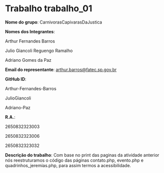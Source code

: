 # Trabalho trabalho_01
**Nome do grupo**: CarnivorasCapivarasDaJustica

**Nomes dos Integrantes**:

Arthur Fernandes Barros

Julio Giancoli Reguengo Ramalho 

Adriano Gomes da Paz 
  
**Email do representante**: arthur.barros@fatec.sp.gov.br

**GitHub ID**:

Arthur-Fernandes-Barros

JulioGiancoli

Adriano-Paz

**R.A.**:

2650832323003

2650832323006

2650832323032

**Descrição do trabalho**: Com base no print das paginas da atividade anterior nós reestruturamos o código das páginas contato.php, evento.php
e quadrinhos_jeremias.php, para assim termos a acessibilidade.
